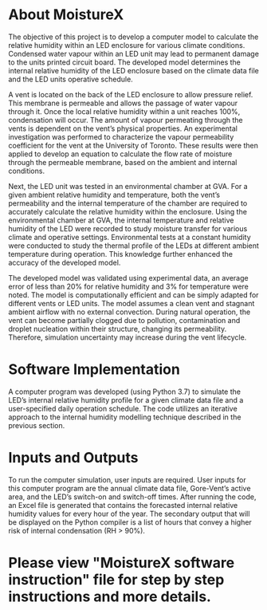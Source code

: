 # About MoistureX
The objective of this project is to develop a computer model to calculate the relative humidity within an LED enclosure for various climate conditions. Condensed water vapour within an LED unit may lead to permanent damage to the units printed circuit board. The developed model determines the internal relative humidity of the LED enclosure based on the climate data file and the LED units operative schedule.

A vent is located on the back of the LED enclosure to allow pressure relief. This membrane is permeable and allows the passage of water vapour through it. Once the local relative humidity within a unit reaches 100%, condensation will occur. The amount of vapour permeating through the vents is dependent on the vent’s physical properties. An experimental investigation was performed to characterize the vapour permeability coefficient for the vent at the University of Toronto. These results were then applied to develop an equation to calculate the flow rate of moisture through the permeable membrane, based on the ambient and internal conditions. 

Next, the LED unit was tested in an environmental chamber at GVA. For a given ambient relative humidity and temperature, both the vent’s permeability and the internal temperature of the chamber are required to accurately calculate the relative humidity within the enclosure. Using the environmental chamber at GVA, the internal temperature and relative humidity of the LED were recorded to study moisture transfer for various climate and operative settings. Environmental tests at a constant humidity were conducted to study the thermal profile of the LEDs at different ambient temperature during operation. This knowledge further enhanced the accuracy of the developed model.

The developed model was validated using experimental data, an average error of less than 20% for relative humidity and 3% for temperature were noted. The model is computationally efficient and can be simply adapted for different vents or LED units. The model assumes a clean vent and stagnant ambient airflow with no external convection. During natural operation, the vent can become partially clogged due to pollution, contamination and droplet nucleation within their structure, changing its permeability. Therefore, simulation uncertainty may increase during the vent lifecycle.

# Software Implementation
A computer program was developed (using Python 3.7) to simulate the LED’s internal relative humidity profile for a given climate data file and a user-specified daily operation schedule. The code utilizes an iterative approach to the internal humidity modelling technique described in the previous section. 


# Inputs and Outputs
To run the computer simulation, user inputs are required. User inputs for this computer program are the annual climate data file, Gore-Vent’s active area, and the LED’s switch-on and switch-off times. After running the code, an Excel file is generated that contains the forecasted internal relative humidity values for every hour of the year. The secondary output that will be displayed on the Python compiler is a list of hours that convey a higher risk of internal condensation (RH > 90%).

# Please view "MoistureX software instruction" file for step by step instructions and more details.


